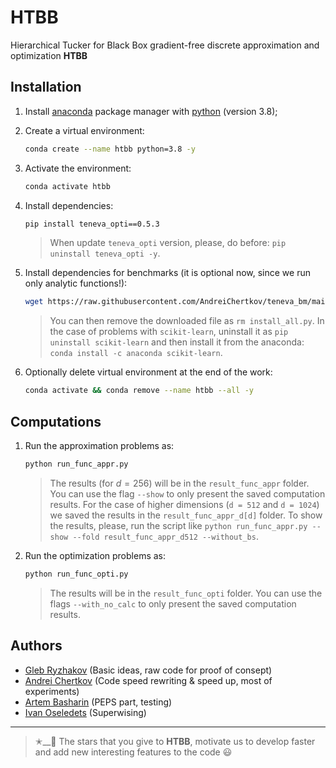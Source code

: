 # HTBB
Hierarchical Tucker for Black Box gradient-free discrete approximation and optimization **HTBB**

## Installation

1. Install [anaconda](https://www.anaconda.com) package manager with [python](https://www.python.org) (version 3.8);

2. Create a virtual environment:
    ```bash
    conda create --name htbb python=3.8 -y
    ```

3. Activate the environment:
    ```bash
    conda activate htbb
    ```

4. Install dependencies:
    ```bash
    pip install teneva_opti==0.5.3
    ```
    > When update `teneva_opti` version, please, do before: `pip uninstall teneva_opti -y`.

5. Install dependencies for benchmarks (it is optional now, since we run only analytic functions!):
    ```bash
    wget https://raw.githubusercontent.com/AndreiChertkov/teneva_bm/main/install_all.py && python install_all.py --env htde
    ```
    > You can then remove the downloaded file as `rm install_all.py`. In the case of problems with `scikit-learn`, uninstall it as `pip uninstall scikit-learn` and then install it from the anaconda: `conda install -c anaconda scikit-learn`.

6. Optionally delete virtual environment at the end of the work:
    ```bash
    conda activate && conda remove --name htbb --all -y
    ```


## Computations

1. Run the approximation problems as:
    ```bash
    python run_func_appr.py
    ```
    > The results (for $d = 256$) will be in the `result_func_appr` folder. You can use the flag `--show` to only present the saved computation results. For the case of higher dimensions (`d = 512` and `d = 1024`) we saved the results in the `result_func_appr_d[d]` folder. To show the results, please, run the script like `python run_func_appr.py --show --fold result_func_appr_d512 --without_bs`.


2. Run the optimization problems as:
    ```bash
    python run_func_opti.py
    ```
    > The results will be in the `result_func_opti` folder. You can use the flags `--with_no_calc` to only present the saved computation results.


## Authors

- [Gleb Ryzhakov](https://github.com/G-Ryzhakov) (Basic ideas, raw code for proof of consept)
- [Andrei Chertkov](https://github.com/AndreiChertkov) (Code speed rewriting & speed up, most of experiments)
- [Artem Basharin](https://github.com/a-wernon) (PEPS part, testing)
- [Ivan Oseledets](https://github.com/oseledets) (Superwising)


---


> ✭__🚂  The stars that you give to **HTBB**, motivate us to develop faster and add new interesting features to the code 😃
